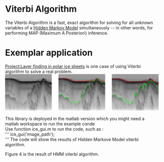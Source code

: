 # Viterbi Algorithm
The Viterbi Algorithm is a fast, exact algorithm for solving for all unknown variables of a [Hidden Markov Model](https://github.com/hpcanalytics/Hidden-Markov-Model) simultaneously -- in other words, for performing MAP (Maximum A Posteriori) inference.
# Exemplar application
[Project:Layer finding in polar ice sheets](http://vision.soic.indiana.edu/papers/icesheets2012icpr.pdf) is one case of using Viterbi algorithm to solve a real problem.
![Exemplar application](https://github.com/hpcanalytics/Hidden-Markov-Model/blob/master/resource/viterbi.png) 

This library is deployed in the matlab version which you might need a matlab workspace to run the example conde  
Use function ice_gui.m to run the code, such as :  
'''
ice_gui('image_path');  
'''
The code will show the results of Hidden Markove Model viterbi algorithm.  

Figure 4 is the result of HMM viterbi algorithm.  
